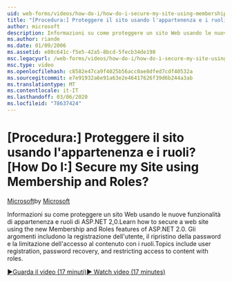 ```yaml
---
uid: web-forms/videos/how-do-i/how-do-i-secure-my-site-using-membership-and-roles
title: "[Procedura:] Proteggere il sito usando l'appartenenza e i ruoli? | Microsoft Docs"
author: microsoft
description: Informazioni su come proteggere un sito Web usando le nuove funzionalità di appartenenza e ruoli di ASP.NET 2,0. Gli argomenti includono registrazione utente, ripristino della password e limitazioni...
ms.author: riande
ms.date: 01/09/2006
ms.assetid: e80c641c-f5e5-42a5-8bcd-5fecb34de198
msc.legacyurl: /web-forms/videos/how-do-i/how-do-i-secure-my-site-using-membership-and-roles
msc.type: video
ms.openlocfilehash: c8582e47ca9f4025b56acc0ae8dfed7cdf40532a
ms.sourcegitcommit: e7e91932a6e91a63e2e46417626f39d6b244a3ab
ms.translationtype: MT
ms.contentlocale: it-IT
ms.lasthandoff: 03/06/2020
ms.locfileid: "78637424"
---
```

# <a name="how-do-i-secure-my-site-using-membership-and-roles"></a><span data-ttu-id="c0016-105">[Procedura:] Proteggere il sito usando l'appartenenza e i ruoli?</span><span class="sxs-lookup"><span data-stu-id="c0016-105">[How Do I:] Secure my Site using Membership and Roles?</span></span>

<span data-ttu-id="c0016-106">[Microsoft](https://github.com/microsoft)</span><span class="sxs-lookup"><span data-stu-id="c0016-106">by [Microsoft](https://github.com/microsoft)</span></span>

<span data-ttu-id="c0016-107">Informazioni su come proteggere un sito Web usando le nuove funzionalità di appartenenza e ruoli di ASP.NET 2,0.</span><span class="sxs-lookup"><span data-stu-id="c0016-107">Learn how to secure a web site using the new Membership and Roles features of ASP.NET 2.0.</span></span> <span data-ttu-id="c0016-108">Gli argomenti includono la registrazione dell'utente, il ripristino della password e la limitazione dell'accesso al contenuto con i ruoli.</span><span class="sxs-lookup"><span data-stu-id="c0016-108">Topics include user registration, password recovery, and restricting access to content with roles.</span></span>

[<span data-ttu-id="c0016-109">&#9654;Guarda il video (17 minuti)</span><span class="sxs-lookup"><span data-stu-id="c0016-109">&#9654; Watch video (17 minutes)</span></span>](https://channel9.msdn.com/Blogs/ASP-NET-Site-Videos/how-do-i-secure-my-site-using-membership-and-roles)
